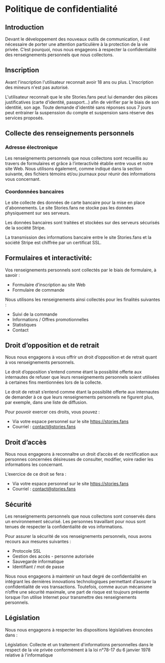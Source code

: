 # Politique de confidentialité

## Introduction

Devant le développement des nouveaux outils de communication, il est nécessaire de porter une attention particulière à la protection de la vie privée. C’est pourquoi, nous nous engageons à respecter la confidentialité des renseignements personnels que nous collectons.

## Inscription

Avant l'inscription l'utilisateur reconnait avoir 18 ans ou plus. L'inscription des mineurs n'est pas autorisé.

L'utilisateur reconnait que le site Stories.fans peut lui demander des pièces justificatives (carte d'identité, passport...) afin de vérifier par le biais de son identitié, son age. Toute demande d'identité sans réponses sous 7 jours peut entrainer la suspenssion du compte et suspension sans réserve des services proposés.
## Collecte des renseignements personnels

### Adresse électronique

Les renseignements personnels que nous collectons sont recueillis au travers de formulaires et grâce à l’interactivité établie entre vous et notre site Web. Nous utilisons également, comme indiqué dans la section suivante, des fichiers témoins et/ou journaux pour réunir des informations vous concernant.

### Coordonnées bancaires

Le site collecte des données de carte bancaire pour la mise en place d'abonnements. Le site Stories.fans ne stocke pas les données physiquement sur ses serveurs.

Les données bancaires sont traitées et stockées sur des serveurs sécurisés de la société Stripe.

La transmission des informations bancaire entre le site Stories.fans et la société Stripe est chiffrée par un certificat SSL.

## Formulaires et interactivité:

Vos renseignements personnels sont collectés par le biais de formulaire, à savoir :

* Formulaire d'inscription au site Web
* Formulaire de commande

Nous utilisons les renseignements ainsi collectés pour les finalités suivantes :

* Suivi de la commande
* Informations / Offres promotionnelles
* Statistiques
* Contact

## Droit d’opposition et de retrait

Nous nous engageons à vous offrir un droit d’opposition et de retrait quant à vos renseignements personnels.

Le droit d’opposition s’entend comme étant la possiblité offerte aux internautes de refuser que leurs renseignements personnels soient utilisées à certaines fins mentionnées lors de la collecte.

Le droit de retrait s’entend comme étant la possiblité offerte aux internautes de demander à ce que leurs renseignements personnels ne figurent plus, par exemple, dans une liste de diffusion.

Pour pouvoir exercer ces droits, vous pouvez :

* Via votre espace personnel sur le site https://stories.fans
* Courriel :  contact@stories.fans

## Droit d’accès

Nous nous engageons à reconnaître un droit d’accès et de rectification aux personnes concernées désireuses de consulter, modifier, voire radier les informations les concernant.

L’exercice de ce droit se fera :

* Via votre espace personnel sur le site https://stories.fans
* Courriel :  contact@stories.fans

## Sécurité

Les renseignements personnels que nous collectons sont conservés dans un environnement sécurisé. Les personnes travaillant pour nous sont tenues de respecter la confidentialité de vos informations.

Pour assurer la sécurité de vos renseignements personnels, nous avons recours aux mesures suivantes :

* Protocole SSL
* Gestion des accès - personne autorisée
* Sauvegarde informatique
* Identifiant / mot de passe

Nous nous engageons à maintenir un haut degré de confidentialité en intégrant les dernières innovations technologiques permettant d’assurer la confidentialité de vos transactions. Toutefois, comme aucun mécanisme n’offre une sécurité maximale, une part de risque est toujours présente lorsque l’on utilise Internet pour transmettre des renseignements personnels.

## Législation
Nous nous engageons à respecter les dispositions législatives énoncées dans :

Législation: Collecte et un traitement d'informations personnelles dans le respect de la vie privée conformément à la loi n°78-17 du 6 janvier 1978 relative à l'informatique